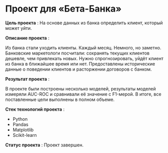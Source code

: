 # Проект для «Бета-Банка»

**Цель проекта** : На основе данных из банка определить клиент, который может уйти.

**Описание проекта** : 

Из банка стали уходить клиенты. Каждый месяц. Немного, но заметно. Банковские маркетологи посчитали: сохранять текущих клиентов дешевле, чем привлекать новых.
Нужно спрогнозировать, уйдёт клиент из банка в ближайшее время или нет. Предоставлены исторические данные о поведении клиентов и расторжении договоров с банком.


**Результат проекта** :

В проекте были построены несколько моделей, результаты моделей измеряли AUC-ROC и сравнивали её значение с F1-мерой. В итоге, все поставленные цели выполнены в полном объеме.

**Стек технологий проекта** :

- Python
- Pandas
- Matplotlib
- Scikit-learn

**Статус проекта** : Проект завершен.

